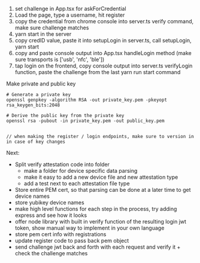 1. set challenge in App.tsx for askForCredential
2. Load the page, type a username, hit register
3. copy the credential from chrome console into server.ts verify command, make sure challenge matches
4. yarn start in the server
5. copy credID value, paste it into setupLogin in server.ts, call setupLogin, yarn start
6. copy and paste console output into App.tsx handleLogin method (make sure transports is ['usb', 'nfc', 'ble'])
7. tap login on the frontend, copy console output into server.ts verifyLogin function, paste the challenge from the last yarn run start command

Make private and public key

```
# Generate a private key
openssl genpkey -algorithm RSA -out private_key.pem -pkeyopt rsa_keygen_bits:2048

# Derive the public key from the private key
openssl rsa -pubout -in private_key.pem -out public_key.pem


// when making the register / login endpoints, make sure to version in in case of key changes
```

Next:

- Split verify attestation code into folder
  - make a folder for device specific data parsing
  - make it easy to add a new device file and new attestation type
  - add a test next to each attestation file type
- Store entire PEM cert, so that parsing can be done at a later time to get device names
- store yubikey device names
- make high level functions for each step in the process, try adding express and see how it looks
- offer node library with built in verify function of the resulting login jwt token, show manual way to implement in
  your own language
- store pem cert info with registrations
- update register code to pass back pem object
- send challenge jwt back and forth with each request and verify it + check the challenge matches
